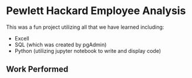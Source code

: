 # Pewlett Hackard Employee Analysis
This was a fun project utilizing all that we have learned including:
* Excell
* SQL (which was created by pgAdmin)
* Python (utilizing jupyter notebook to write and display code)
## Work Performed
